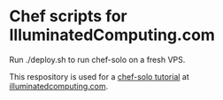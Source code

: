 # Chef scripts for IlluminatedComputing.com

Run ./deploy.sh to run chef-solo on a fresh VPS.

This respository is used for a [chef-solo tutorial](http://illuminatedcomputing.com/posts/2012/02/simple-chef-solo-tutorial/) at [illuminatedcomputing.com](http://illuminatedcomputing.com/).


